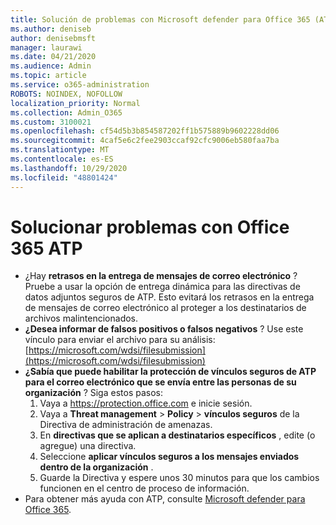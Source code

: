 ```yaml
---
title: Solución de problemas con Microsoft defender para Office 365 (ATP)
ms.author: deniseb
author: denisebmsft
manager: laurawi
ms.date: 04/21/2020
ms.audience: Admin
ms.topic: article
ms.service: o365-administration
ROBOTS: NOINDEX, NOFOLLOW
localization_priority: Normal
ms.collection: Admin_O365
ms.custom: 3100021
ms.openlocfilehash: cf54d5b3b854587202ff1b575889b9602228dd06
ms.sourcegitcommit: 4caf5e6c2fee2903ccaf92cfc9006eb580faa7ba
ms.translationtype: MT
ms.contentlocale: es-ES
ms.lasthandoff: 10/29/2020
ms.locfileid: "48801424"
---
```

# <a name="troubleshoot-issues-with-office-365-atp"></a>Solucionar problemas con Office 365 ATP

- ¿Hay **retrasos en la entrega de mensajes de correo electrónico** ? Pruebe a usar la opción de entrega dinámica para las directivas de datos adjuntos seguros de ATP. Esto evitará los retrasos en la entrega de mensajes de correo electrónico al proteger a los destinatarios de archivos malintencionados.
- **¿Desea informar de falsos positivos o falsos negativos** ? Use este vínculo para enviar el archivo para su análisis: [https://microsoft.com/wdsi/filesubmission](https://microsoft.com/wdsi/filesubmission)
- **¿Sabía que puede habilitar la protección de vínculos seguros de ATP para el correo electrónico que se envía entre las personas de su organización** ? Siga estos pasos:
    1. Vaya a https://protection.office.com e inicie sesión.
    2. Vaya a **Threat management**  >  **Policy**  >  **vínculos seguros** de la Directiva de administración de amenazas.
    3. En **directivas que se aplican a destinatarios específicos** , edite (o agregue) una directiva.
    4. Seleccione **aplicar vínculos seguros a los mensajes enviados dentro de la organización** .
    5. Guarde la Directiva y espere unos 30 minutos para que los cambios funcionen en el centro de proceso de información.
- Para obtener más ayuda con ATP, consulte [Microsoft defender para Office 365](https://docs.microsoft.com/microsoft-365/security/office-365-security/office-365-atp).
